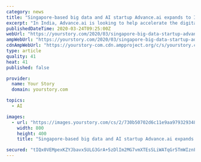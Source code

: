 ```yaml
---
category: news
title: "Singapore-based big data and AI startup Advance.ai expands to India with offices in Bengaluru and Delhi"
excerpt: "In India, Advance.ai is looking to help accelerate the digital capabilities of India’s banks, financial services, retail, and ecommerce sectors. \"We’re excited to announce the expansion of our operations to the Indian market. Businesses across India are facing disruption in areas like digital banking, lending, payments, and risk management."
publishedDateTime: 2020-03-24T09:25:00Z
webUrl: "https://yourstory.com/2020/03/singapore-big-data-startup-advance-ai-expansion"
ampWebUrl: "https://yourstory.com/2020/03/singapore-big-data-startup-advance-ai-expansion/amp"
cdnAmpWebUrl: "https://yourstory-com.cdn.ampproject.org/c/s/yourstory.com/2020/03/singapore-big-data-startup-advance-ai-expansion/amp"
type: article
quality: 41
heat: 41
published: false

provider:
  name: Your Story
  domain: yourstory.com

topics:
  - AI

images:
  - url: "https://images.yourstory.com/cs/2/730b50702d6c11e9aa979329348d4c3e/Image4vwg-1585039032622.jpg?fm=png&auto=format"
    width: 800
    height: 400
    title: "Singapore-based big data and AI startup Advance.ai expands to India with offices in Bengaluru and Delhi"

secured: "tIQx0VEMpexKZYJbavx5ULG3GrA+5zDlIm2MG7vmXTEsSLiWATqGr5TmWIznFjsyZCFaigTYkOd0MkXQ2MlsIS57zwhjQi8+xJTLlMaWcDtGlPMeWsgnP5tgGVBJjLV5q60Bwj5OqNhkd30FRBYQc7GXasnurg8Fzp8ECVVsP7wppg+4bmRuWrNn49N4+T68lN7YBR8I64FvwZIbM+/5v9DCsn0tNECiaQKL5/mgoOERCkfYI5q4BuGct3do7jP43ba30Z6dM/gQo193tAHMF8KjjyvEfb8eFJVL14tYRcwzKmrdYzURCYQs4wYqfwRe;HAbOKB/qRXcFXv1YRflNzg=="
---
```


